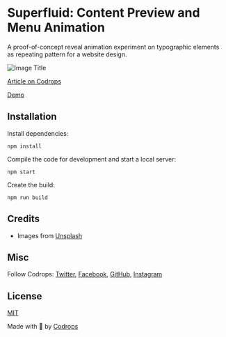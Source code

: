 # Superfluid: Content Preview and Menu Animation

A proof-of-concept reveal animation experiment on typographic elements as repeating pattern for a website design.

![Image Title](https://tympanus.net/codrops/wp-content/uploads/2021/07/Superfluid_feat.jpg)

[Article on Codrops](https://tympanus.net/codrops/?p=55661)

[Demo](http://tympanus.net/Development/SuperfluidLayout/)


## Installation

Install dependencies:

```
npm install
```

Compile the code for development and start a local server:

```
npm start
```

Create the build:

```
npm run build
```

## Credits

- Images from [Unsplash](https://unsplash.com/)

## Misc

Follow Codrops: [Twitter](http://www.twitter.com/codrops), [Facebook](http://www.facebook.com/codrops), [GitHub](https://github.com/codrops), [Instagram](https://www.instagram.com/codropsss/)

## License
[MIT](LICENSE)

Made with :blue_heart:  by [Codrops](http://www.codrops.com)





